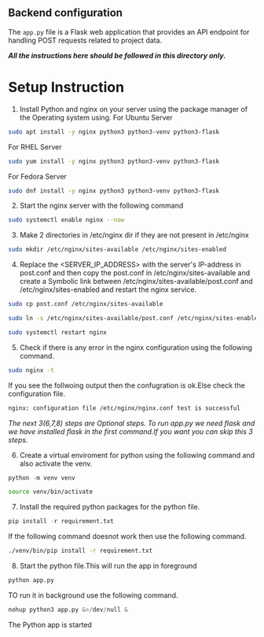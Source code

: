 ## Backend configuration

The `app.py` file is a Flask web application that provides an API endpoint for handling POST requests related to project data. 

***All the instructions here should be followed in this directory only.***

# Setup Instruction

1) Install Python and nginx on your server using the package manager of the Operating system using.
For Ubuntu Server
```bash
sudo apt install -y nginx python3 python3-venv python3-flask
```

For RHEL Server
```bash
sudo yum install -y nginx python3 python3-venv python3-flask
```

For Fedora Server
```bash
sudo dnf install -y nginx python3 python3-venv python3-flask
```

2) Start the nginx server with the following command
```bash
sudo systemctl enable nginx --now
```

3) Make 2 directories in /etc/nginx dir if they are not present in /etc/nginx
```bash
sudo mkdir /etc/nginx/sites-available /etc/nginx/sites-enabled
```

4) Replace the <SERVER_IP_ADDRESS> with the server's IP-address in post.conf and then copy the post.conf in /etc/nginx/sites-available and create a Symbolic link between /etc/nginx/sites-available/post.conf and /etc/nginx/sites-enabled and restart the nginx service.
```bash
sudo cp post.conf /etc/nginx/sites-available
```

```bash
sudo ln -s /etc/nginx/sites-available/post.conf /etc/nginx/sites-enabled/
```

```bash
sudo systemctl restart nginx
```
5) Check if there is any error in the nginx configuration using the following command.
```bash
sudo nginx -t
```

If you see the follwoing output then the confugration is ok.Else check the configuration file.
```bash
nginx: configuration file /etc/nginx/nginx.conf test is successful
```

*The next 3(6,7,8) steps are Optional steps. To run app.py we need flask and we have installed flask in the first command.If you want you can skip this 3 steps.*

6) Create a virtual enviroment for python using the following command and also activate the venv.
```python
python -m venv venv
```
```bash
source venv/bin/activate
```

7) Install the required python packages for the python file.
```python
pip install -r requirement.txt
```
If the following command doesnot work then use the following command.
```bash
./venv/bin/pip install -r requirement.txt
```

8) Start the python file.This will run the app in foreground
```python
python app.py
```
TO run it in background use the following command.
```python
nohup python3 app.py &>/dev/null &
```

The Python app is started
